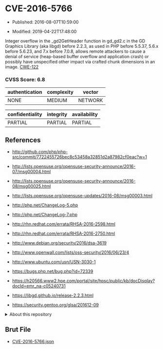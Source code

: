 # CVE-2016-5766

- Published: 2016-08-07T10:59:00

- Modified: 2019-04-22T17:48:00

Integer overflow in the _gd2GetHeader function in gd_gd2.c in the GD Graphics Library (aka libgd) before 2.2.3, as used in PHP before 5.5.37, 5.6.x before 5.6.23, and 7.x before 7.0.8, allows remote attackers to cause a denial of service (heap-based buffer overflow and application crash) or possibly have unspecified other impact via crafted chunk dimensions in an image. <a href="http://cwe.mitre.org/data/definitions/122.html">CWE-122</a>

### CVSS Score: **6.8**

| authentication | complexity | vector |
| --- | --- | --- |
| NONE | MEDIUM | NETWORK |

| confidentiality | integrity | availability |
| --- | --- | --- |
| PARTIAL | PARTIAL | PARTIAL |

## References

* http://github.com/php/php-src/commit/7722455726bec8c53458a32851d2a87982cf0eac?w=1

* http://lists.opensuse.org/opensuse-security-announce/2016-07/msg00004.html

* http://lists.opensuse.org/opensuse-security-announce/2016-08/msg00025.html

* http://lists.opensuse.org/opensuse-updates/2016-08/msg00003.html

* http://php.net/ChangeLog-5.php

* http://php.net/ChangeLog-7.php

* http://rhn.redhat.com/errata/RHSA-2016-2598.html

* http://rhn.redhat.com/errata/RHSA-2016-2750.html

* http://www.debian.org/security/2016/dsa-3619

* http://www.openwall.com/lists/oss-security/2016/06/23/4

* http://www.ubuntu.com/usn/USN-3030-1

* https://bugs.php.net/bug.php?id=72339

* https://h20566.www2.hpe.com/portal/site/hpsc/public/kb/docDisplay?docId=emr_na-c05240731

* https://libgd.github.io/release-2.2.3.html

* https://security.gentoo.org/glsa/201612-09

<details>
<summary>About this repository</summary> 

  This repository is part of the project [Live Hack CVE](https://github.com/Live-Hack-CVE). Main website can be found [www.live-hack.org](https://www.live-hack.org) 
  
  Made by [Sn0wAlice](https://github.com/Sn0wAlice) for the people that care about security and need to have a feed of the latest CVEs. Hope you enjoy it, don't forget to star the repo and follow me on [Twitter](https://twitter.com/Sn0wAlice) and [Github](https://github.com/Sn0wAlice). And that is my [personnal website](https://www.alice-snow.me/)

  - [Home Page](https://github.com/Live-Hack-CVE)
  - [Framework](https://github.com/Live-Hack-CVE/cve-framework)
  - [CVE database](https://github.com/Live-Hack-CVE/full_database)
  - [Changelog](https://github.com/Live-Hack-CVE/Changelog)
</details>

## Brut File

* [CVE-2016-5766.json](https://raw.githubusercontent.com/Live-Hack-CVE/full_database/main/cves/2016/CVE-2016-5766.json)

